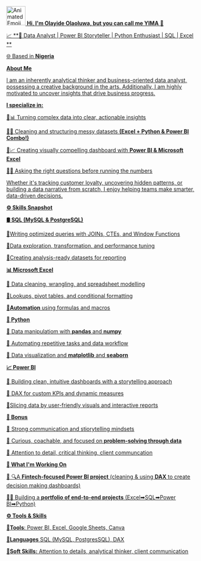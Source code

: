 <u><img src="https://iam-weijie.github.io/wave/hand-emoji.svg" alt="Animated Emoji" width="50" height="50"> **Hi, I'm Olayide Olaoluwa, but you can call me YIMA** 💎<u/>

:chart_with_upwards_trend: **🎯 Data Analyst | Power BI Storyteller | Python Enthusiast | SQL | Excel **

<u>🌐 Based in **Nigeria**<u/>

<u>**About Me**<u/>

 I am an inherently analytical thinker and business-oriented data analyst, possessing a creative background in the arts. 
 Additionally, I am highly motivated to uncover insights that drive business progress.

  **I specialize in:**

🔹📊 Turning complex data into clear, actionable insights

🔹🧹 Cleaning and structuring  messy datasets **(Excel + Python & Power BI Combo!)**

🔹📈 Creating visually compelling dashboard with **Power BI & Microsoft Excel**

🔹🧠 Asking the right questions before running the numbers

Whether it's tracking customer loyalty, uncovering hidden patterns, or building a data narrative from scratch,
I enjoy helping teams make smarter, data-driven decisions.

<u>**⚙️ Skills Snapshot**<u/>

**🛢️ SQL (MySQL & PostgreSQL)**

🔹Writing optimized queries with JOINs,  CTEs, and Window Functions

🔹Data exploration, transformation, and  performance tuning

🔹Creating analysis-ready datasets for  reporting

**📊 Microsoft Excel**

🔹 Data cleaning, wrangling, and spreadsheet  modelling

🔹Lookups, pivot tables, and conditional  formatting

**🔹Automation** using formulas and macros

**🐍 Python**

🔹 Data manipulatiom with **pandas** and  **numpy**

🔹 Automating repetitive tasks and data  workflow

🔹 Data visualization and **matplotlib** and  **seaborn**

**📈 Power BI**

🔹 Building clean, intuitive dashboards with a  storytelling approach

🔹 DAX for custom KPIs and dynamic  measures

🔹Slicing data by user-friendly visuals and  interactive reports

**🔁 Bonus**

🔹 Strong communication  and stiorytelling  mindsets

🔹 Curious, coachable, and focused on  **problem-solving through data**

🔹 Attention to detail, critical thinking, client  communcation

**💼 What I'm Working On**

🔹 🔍A **Fintech-focused Power BI project** (cleaning & using **DAX** to create decision  making dashboards)

🔹🧱 Building a **portfolio of end-to-end  projects** (Excel➡SQL➡Power BI➡Python)

**⚙️ Tools & Skills**

**🔹Tools**: Power BI, Excel, Google Sheets, Canva

**🔹Languages** SQL (MySQL, PostgresSQL), DAX

**🔹Soft Skills:** Attention to details, analytical thinker, client communication 

